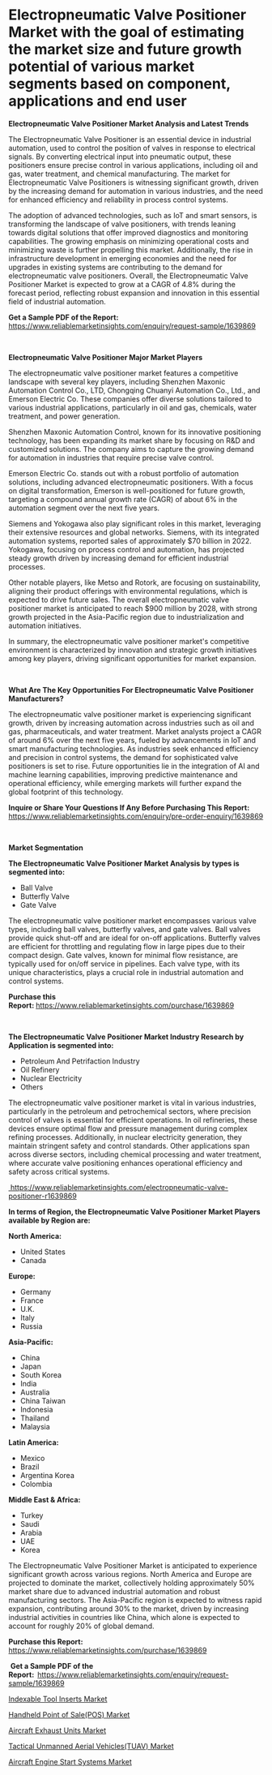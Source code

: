 <p><h1>Electropneumatic Valve Positioner Market with the goal of estimating the market size and future growth potential of various market segments based on component, applications and end user</h1></p><p><strong>Electropneumatic Valve Positioner Market Analysis and Latest Trends</strong></p>
<p><p>The Electropneumatic Valve Positioner is an essential device in industrial automation, used to control the position of valves in response to electrical signals. By converting electrical input into pneumatic output, these positioners ensure precise control in various applications, including oil and gas, water treatment, and chemical manufacturing. The market for Electropneumatic Valve Positioners is witnessing significant growth, driven by the increasing demand for automation in various industries, and the need for enhanced efficiency and reliability in process control systems.</p><p>The adoption of advanced technologies, such as IoT and smart sensors, is transforming the landscape of valve positioners, with trends leaning towards digital solutions that offer improved diagnostics and monitoring capabilities. The growing emphasis on minimizing operational costs and minimizing waste is further propelling this market. Additionally, the rise in infrastructure development in emerging economies and the need for upgrades in existing systems are contributing to the demand for electropneumatic valve positioners. Overall, the Electropneumatic Valve Positioner Market is expected to grow at a CAGR of 4.8% during the forecast period, reflecting robust expansion and innovation in this essential field of industrial automation.</p></p>
<p><strong>Get a Sample PDF of the Report:&nbsp;</strong> <a href="https://www.reliablemarketinsights.com/enquiry/request-sample/1639869?utm_campaign=2013&utm_medium=2&utm_source=Github&utm_content=ia&utm_term=27022025&utm_id=electropneumatic-valve-positioner">https://www.reliablemarketinsights.com/enquiry/request-sample/1639869</a></p>
<p>&nbsp;</p>
<p><strong>Electropneumatic Valve Positioner Major Market Players</strong></p>
<p><p>The electropneumatic valve positioner market features a competitive landscape with several key players, including Shenzhen Maxonic Automation Control Co., LTD, Chongqing Chuanyi Automation Co., Ltd., and Emerson Electric Co. These companies offer diverse solutions tailored to various industrial applications, particularly in oil and gas, chemicals, water treatment, and power generation.</p><p>Shenzhen Maxonic Automation Control, known for its innovative positioning technology, has been expanding its market share by focusing on R&D and customized solutions. The company aims to capture the growing demand for automation in industries that require precise valve control.</p><p>Emerson Electric Co. stands out with a robust portfolio of automation solutions, including advanced electropneumatic positioners. With a focus on digital transformation, Emerson is well-positioned for future growth, targeting a compound annual growth rate (CAGR) of about 6% in the automation segment over the next five years.</p><p>Siemens and Yokogawa also play significant roles in this market, leveraging their extensive resources and global networks. Siemens, with its integrated automation systems, reported sales of approximately $70 billion in 2022. Yokogawa, focusing on process control and automation, has projected steady growth driven by increasing demand for efficient industrial processes.</p><p>Other notable players, like Metso and Rotork, are focusing on sustainability, aligning their product offerings with environmental regulations, which is expected to drive future sales. The overall electropneumatic valve positioner market is anticipated to reach $900 million by 2028, with strong growth projected in the Asia-Pacific region due to industrialization and automation initiatives.</p><p>In summary, the electropneumatic valve positioner market's competitive environment is characterized by innovation and strategic growth initiatives among key players, driving significant opportunities for market expansion.</p></p>
<p>&nbsp;</p>
<p><strong>What Are The Key Opportunities For Electropneumatic Valve Positioner Manufacturers?</strong></p>
<p><p>The electropneumatic valve positioner market is experiencing significant growth, driven by increasing automation across industries such as oil and gas, pharmaceuticals, and water treatment. Market analysts project a CAGR of around 6% over the next five years, fueled by advancements in IoT and smart manufacturing technologies. As industries seek enhanced efficiency and precision in control systems, the demand for sophisticated valve positioners is set to rise. Future opportunities lie in the integration of AI and machine learning capabilities, improving predictive maintenance and operational efficiency, while emerging markets will further expand the global footprint of this technology.</p></p>
<p><strong>Inquire or Share Your Questions If Any Before Purchasing This Report:</strong> <a href="https://www.reliablemarketinsights.com/enquiry/pre-order-enquiry/1639869?utm_campaign=2013&utm_medium=2&utm_source=Github&utm_content=ia&utm_term=27022025&utm_id=electropneumatic-valve-positioner">https://www.reliablemarketinsights.com/enquiry/pre-order-enquiry/1639869</a></p>
<p>&nbsp;</p>
<p><strong>Market Segmentation</strong></p>
<p><strong>The Electropneumatic Valve Positioner Market Analysis by types is segmented into:</strong></p>
<p><ul><li>Ball Valve</li><li>Butterfly Valve</li><li>Gate Valve</li></ul></p>
<p><p>The electropneumatic valve positioner market encompasses various valve types, including ball valves, butterfly valves, and gate valves. Ball valves provide quick shut-off and are ideal for on-off applications. Butterfly valves are efficient for throttling and regulating flow in large pipes due to their compact design. Gate valves, known for minimal flow resistance, are typically used for on/off service in pipelines. Each valve type, with its unique characteristics, plays a crucial role in industrial automation and control systems.</p></p>
<p><strong>Purchase this Report:&nbsp;</strong><a href="https://www.reliablemarketinsights.com/purchase/1639869?utm_campaign=2013&utm_medium=2&utm_source=Github&utm_content=ia&utm_term=27022025&utm_id=electropneumatic-valve-positioner">https://www.reliablemarketinsights.com/purchase/1639869</a></p>
<p>&nbsp;</p>
<p><strong>The Electropneumatic Valve Positioner Market Industry Research by Application is segmented into:</strong></p>
<p><ul><li>Petroleum And Petrifaction Industry</li><li>Oil Refinery</li><li>Nuclear Electricity</li><li>Others</li></ul></p>
<p><p>The electropneumatic valve positioner market is vital in various industries, particularly in the petroleum and petrochemical sectors, where precision control of valves is essential for efficient operations. In oil refineries, these devices ensure optimal flow and pressure management during complex refining processes. Additionally, in nuclear electricity generation, they maintain stringent safety and control standards. Other applications span across diverse sectors, including chemical processing and water treatment, where accurate valve positioning enhances operational efficiency and safety across critical systems.</p></p>
<p><a href="https://www.reliablemarketinsights.com/electropneumatic-valve-positioner-r1639869?utm_campaign=2013&utm_medium=2&utm_source=Github&utm_content=ia&utm_term=27022025&utm_id=electropneumatic-valve-positioner">&nbsp;https://www.reliablemarketinsights.com/electropneumatic-valve-positioner-r1639869</a></p>
<p><strong>In terms of Region, the Electropneumatic Valve Positioner Market Players available by Region are:</strong></p>
<p>
    <p> <strong> North America: </strong>
        <ul>
            <li>United States</li>
            <li>Canada</li>
        </ul>
        </p> 
    <p> <strong> Europe: </strong>
        <ul>
            <li>Germany</li>
            <li>France</li>
            <li>U.K.</li>
            <li>Italy</li>
            <li>Russia</li>
        </ul>
        </p> 
    <p> <strong> Asia-Pacific: </strong>
        <ul>
            <li>China</li>
            <li>Japan</li>
            <li>South Korea</li>
            <li>India</li>
            <li>Australia</li>
            <li>China Taiwan</li>
            <li>Indonesia</li>
            <li>Thailand</li>
            <li>Malaysia</li>
        </ul>
        </p> 
    <p> <strong> Latin America: </strong>
        <ul>
            <li>Mexico</li>
            <li>Brazil</li>
            <li>Argentina Korea</li>
            <li>Colombia</li>
        </ul>
        </p> 
    <p> <strong> Middle East & Africa: </strong>
        <ul>
            <li>Turkey</li>
            <li>Saudi</li>
            <li>Arabia</li>
            <li>UAE</li>
            <li>Korea</li>
        </ul>
    </p>
    </p>
<p><p>The Electropneumatic Valve Positioner Market is anticipated to experience significant growth across various regions. North America and Europe are projected to dominate the market, collectively holding approximately 50% market share due to advanced industrial automation and robust manufacturing sectors. The Asia-Pacific region is expected to witness rapid expansion, contributing around 30% to the market, driven by increasing industrial activities in countries like China, which alone is expected to account for roughly 20% of global demand.</p></p>
<p><strong>Purchase this Report: </strong><a href="https://www.reliablemarketinsights.com/purchase/1639869?utm_campaign=2013&utm_medium=2&utm_source=Github&utm_content=ia&utm_term=27022025&utm_id=electropneumatic-valve-positioner">https://www.reliablemarketinsights.com/purchase/1639869</a></p>
<p>&nbsp;<strong>Get a Sample PDF of the Report:&nbsp;&nbsp;</strong><a href="https://www.reliablemarketinsights.com/enquiry/request-sample/1639869?utm_campaign=2013&utm_medium=2&utm_source=Github&utm_content=ia&utm_term=27022025&utm_id=electropneumatic-valve-positioner">https://www.reliablemarketinsights.com/enquiry/request-sample/1639869</a></p>
<p><strong></strong></p>
<p><p><a href="https://github.com/shafriusizi/Market-Research-Report-List-1/blob/main/indexable-tool-inserts-market.md?utm_campaign=2013&utm_medium=2&utm_source=Github&utm_content=ia&utm_term=27022025&utm_id=electropneumatic-valve-positioner">Indexable Tool Inserts Market</a></p><p><a href="https://github.com/xalatieusope/Market-Research-Report-List-1/blob/main/handheld-point-of-salepos-market.md?utm_campaign=2013&utm_medium=2&utm_source=Github&utm_content=ia&utm_term=27022025&utm_id=electropneumatic-valve-positioner">Handheld Point of Sale(POS) Market</a></p><p><a href="https://github.com/kaloyhboosh/Market-Research-Report-List-1/blob/main/aircraft-exhaust-units-market.md?utm_campaign=2013&utm_medium=2&utm_source=Github&utm_content=ia&utm_term=27022025&utm_id=electropneumatic-valve-positioner">Aircraft Exhaust Units Market</a></p><p><a href="https://github.com/lefiobakali/Market-Research-Report-List-1/blob/main/tactical-unmanned-aerial-vehiclestuav-market.md?utm_campaign=2013&utm_medium=2&utm_source=Github&utm_content=ia&utm_term=27022025&utm_id=electropneumatic-valve-positioner">Tactical Unmanned Aerial Vehicles(TUAV) Market</a></p><p><a href="https://github.com/stickkinkel/Market-Research-Report-List-1/blob/main/aircraft-engine-start-systems-market.md?utm_campaign=2013&utm_medium=2&utm_source=Github&utm_content=ia&utm_term=27022025&utm_id=electropneumatic-valve-positioner">Aircraft Engine Start Systems Market</a></p></p>